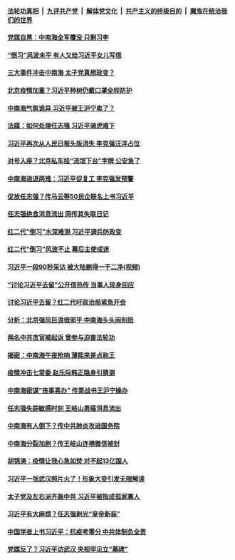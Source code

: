 ####  [法轮功真相](../../../../basic/blob/master/README.md?t=04070601) &nbsp;|&nbsp; [九评共产党](../../../../9ping.md/blob/master/README.md?t=04070601) &nbsp;|&nbsp; [解体党文化](../../../../jtdwh.md/blob/master/README.md?t=04070601)  &nbsp;|&nbsp; [共产主义的终极目的](../../../../gczydzjmd.md/blob/master/README.md?t=04070601) &nbsp;|&nbsp; [魔鬼在统治我们的世界](../../../../mgztzwmdsj.md/blob/master/README.md?t=04070601) 

#### [党媒自黑：中南海全军覆没 只剩习李](../pages/prog1138/a102816891.md?t=04070601) 

#### [“倒习”风波未平 有人又给习近平女儿写信](../pages/prog1138/a102816223.md?t=04070601) 

#### [三大事件冲击中南海 太子党真想政变？](../pages/prog1138/a102816175.md?t=04070601) 

#### [北京疫情加重？习近平种树仍戴口罩全程防护](../pages/prog1138/a102815546.md?t=04070601) 

#### [中南海气氛诡异 习近平被王沪宁卖了？](../pages/prog1138/a102813991.md?t=04070601) 

#### [法媒：如何处理任志强 习近平骑虎难下](../pages/prog1138/a102813297.md?t=04070601) 

#### [习近平再次从人民日报头版消失 李克强汪洋占位](../pages/prog1138/a102813010.md?t=04070601) 

#### [对号入座？北京私车挂“流氓下台”字牌 公安急了](../pages/prog1138/a102812554.md?t=04070601) 

#### [中南海进退两难：习近平促复工 李克强发预警](../pages/prog1138/a102812306.md?t=04070601) 

#### [促放任志强？传马云等50民企联名上书习近平](../pages/prog1138/a102809652.md?t=04070601) 

#### [任志强绝食消息流出 网传其失联日记](../pages/prog1138/a102809467.md?t=04070601) 

#### [红二代“倒习”水深难测 习近平调兵防政变](../pages/prog1138/a102807907.md?t=04070601) 

#### [红二代“倒习”风波不止 幕后主使成迷](../pages/prog1138/a102806878.md?t=04070601) 

#### [习近平一段90秒采访 被大陆删得一干二净(视频)](../pages/prog1138/a102806160.md?t=04070601) 

#### [“讨论习近平去留”公开信热传 当事人现身回应](../pages/prog1138/a102806065.md?t=04070601) 

#### [讨论习近平去留？红二代吁政治局紧急开会](../pages/prog1138/a102805636.md?t=04070601) 

#### [分析：北京强风巨浪很邪乎 中南海头头闹别扭](../pages/prog1138/a102805501.md?t=04070601) 

#### [两名中共贪官被起诉 曾参与迫害法轮功](../pages/prog1138/a102803675.md?t=04070601) 

#### [揭密：中南海午夜枪响 薄熙来差点称王](../pages/prog1138/a102803393.md?t=04070601) 

#### [疫情冲击七常委 赵乐际韩正隐身引猜测](../pages/prog1138/a102803326.md?t=04070601) 

#### [中南海密谋“丧事喜办” 传栗战书王沪宁操办](../pages/prog1138/a102803204.md?t=04070601) 

#### [任志强失踪敏感时刻 王岐山患癌消息流出](../pages/prog1138/a102802159.md?t=04070601) 

#### [中南海有人倒下？传中共肺炎攻进国务院](../pages/prog1138/a102801998.md?t=04070601) 

#### [中南海分裂加剧？传王岐山连襟微信被封](../pages/prog1138/a102800515.md?t=04070601) 

#### [胡锦涛：疫情让我心急如焚 对不起13亿国人](../pages/prog1138/a102798538.md?t=04070601) 

#### [习近平一张武汉照片火了！形象大变引发无限解读](../pages/prog1138/a102797754.md?t=04070601) 

#### [太子党及左右派齐轰中共 习近平被指成孤家寡人](../pages/prog1138/a102797317.md?t=04070601) 

#### [习近平有大麻烦？任志强剥光“皇帝新装”](../pages/prog1138/a102796974.md?t=04070601) 

#### [中国学者上书习近平：抗疫考零分 中共体制负全责](../pages/prog1138/a102796612.md?t=04070601) 

#### [党媒反了？习近平访武汉 央视罕见立“墓碑”](../pages/prog1138/a102796247.md?t=04070601) 

